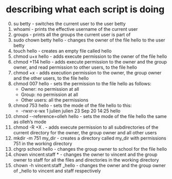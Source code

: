 # describing what each script is doing
0. su betty - switches the current user to the user betty
1. whoami - prints the effective username of the current user
2. groups - prints all the groups the current user is part of
3. sudo chown betty hello - changes the owner of the file hello to the user betty
4. touch hello - creates an empty file called hello
5. chmod u+x hello - adds execute permission to the owner of the file hello
6. chmod +114 hello - adds execute permission to the owner and the group owner, and read permission to other users, to the file hello
7. chmod +x - adds execution permission to the owner, the group owner and the other users, to the file hello
8. chmod 007 hello - sets the permission to the file hello as follows:
	* Owner: no permission at all
	* Group: no permission at all
	* Other users: all the permissions
9. chmod 753 hello - sets the mode of the file hello to this:
	* -rwxr-x-wx 1 julien julien 23 Sep 20 14:25 hello
10. chmod --reference=olleh hello - sets the mode of the file hello the same as olleh’s mode
11. chmod -R +X . - adds execute permission to all subdirectories of the current directory for the owner, the group owner and all other users
12. mkdir -m 751 my_dir - creates a directory called my_dir with permissions 751 in the working directory
13. chgrp school hello - changes the group owner to school for the file hello
14. chown vincent:staff * - changes the owner to vincent and the group owner to staff for all the files and directories in the working directory
15. chown -h vincent:staff _hello - changes the owner and the group owner of _hello to vincent and staff respectively  
